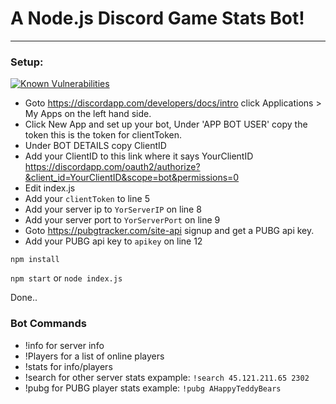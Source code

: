 # A Node.js Discord Game Stats Bot!
-------------

### Setup:
[![Known Vulnerabilities](https://snyk.io/test/github/nrpatten/node-gamebot/badge.svg)](https://snyk.io/test/github/nrpatten/node-gamebot)

* Goto https://discordapp.com/developers/docs/intro click Applications > My Apps on the left hand side.
 * Click New App and set up your bot, Under 'APP BOT USER' copy the token this is the token for clientToken.
 * Under BOT DETAILS copy ClientID
 * Add your ClientID to this link where it says YourClientID https://discordapp.com/oauth2/authorize?&client_id=YourClientID&scope=bot&permissions=0
 * Edit index.js
 * Add your `clientToken` to line 5
 * Add your server ip to `YorServerIP` on line 8
 * Add your server port to `YorServerPort` on line 9
 * Goto https://pubgtracker.com/site-api signup and get a PUBG api key.
 * Add your PUBG api key to `apikey` on line 12

`npm install`

`npm start` or `node index.js`

Done..

### Bot Commands

* !info for server info
* !Players for a list of online players
* !stats for info/players
* !search for other server stats expample: `!search 45.121.211.65 2302`
* !pubg for PUBG player stats example: `!pubg AHappyTeddyBears`
